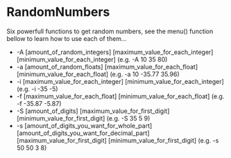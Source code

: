 # RandomNumbers
Six powerfull functions to get random numbers, see the menu() function bellow to learn how to use each of them...

* -A [amount_of_random_integers] [maximum_value_for_each_integer] [minimum_value_for_each_integer] (e.g. -A 10 35 80)
* -a [amount_of_random_floats] [maximum_value_for_each_float] [minimum_value_for_each_float] (e.g. -a 10 -35.77 35.96)
* -i [maximum_value_for_each_integer] [minimum_value_for_each_integer] (e.g. -i -35 -5)
* -f [maximum_value_for_each_float] [minimum_value_for_each_float] (e.g. -f -35.87 -5.87)
* -S [amount_of_digits] [maximum_value_for_first_digit] [minimum_value_for_first_digit] (e.g. -S 35 5 9)
* -s [amount_of_digits_you_want_for_whole_part] [amount_of_digits_you_want_for_decimal_part]  [maximum_value_for_first_digit] [minimum_value_for_first_digit] (e.g. -s 50 50 3 8)
